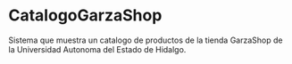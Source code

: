 # CatalogoGarzaShop
Sistema que muestra un catalogo de productos de la tienda GarzaShop de la Universidad Autonoma del Estado de Hidalgo.

